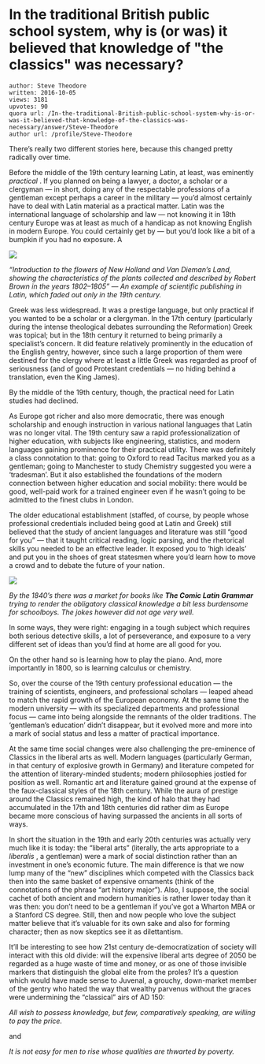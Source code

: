 # In the traditional British public school system, why is (or was) it believed that knowledge of "the classics" was necessary?

	author: Steve Theodore
	written: 2016-10-05
	views: 3181
	upvotes: 90
	quora url: /In-the-traditional-British-public-school-system-why-is-or-was-it-believed-that-knowledge-of-the-classics-was-necessary/answer/Steve-Theodore
	author url: /profile/Steve-Theodore


There’s really two different stories here, because this changed pretty radically over time.

Before the middle of the 19th century learning Latin, at least, was eminently _practical_ . If you planned on being a lawyer, a doctor, a scholar or a clergyman — in short, doing any of the respectable professions of a gentleman except perhaps a career in the military — you’d almost certainly have to deal with Latin material as a practical matter. Latin was the international language of scholarship and law — not knowing it in 18th century Europe was at least as much of a handicap as not knowing English in modern Europe. You could certainly get by — but you’d look like a bit of a bumpkin if you had no exposure. A

![](https://qph.fs.quoracdn.net/main-qimg-77ac1ec14ac421c5daa93e1689947e11-c)

_“Introduction to the flowers of New Holland and Van Dieman’s Land, showing the characteristics of the plants collected and described by Robert Brown in the years 1802–1805” — An example of scientific publishing in Latin, which faded out only in the 19th century._ 

Greek was less widespread. It was a prestige language, but only practical if you wanted to be a scholar or a clergyman. In the 17th century (particularly during the intense theological debates surrounding the Reformation) Greek was topical; but in the 18th century it returned to being primarily a specialist’s concern. It did feature relatively prominently in the education of the English gentry, however, since such a large proportion of them were destined for the clergy where at least a little Greek was regarded as proof of seriousness (and of good Protestant credentials — no hiding behind a translation, even the King James).

By the middle of the 19th century, though, the practical need for Latin studies had declined.

As Europe got richer and also more democratic, there was enough scholarship and enough instruction in various national languages that Latin was no longer vital. The 19th century saw a rapid professionalization of higher education, with subjects like engineering, statistics, and modern languages gaining prominence for their practical utility. There was definitely a class connotation to that: going to Oxford to read Tacitus marked you as a gentleman; going to Manchester to study Chemistry suggested you were a ‘tradesman’. But it also established the foundations of the modern connection between higher education and social mobility: there would be good, well-paid work for a trained engineer even if he wasn’t going to be admitted to the finest clubs in London.

The older educational establishment (staffed, of course, by people whose professional credentials included being good at Latin and Greek) still believed that the study of ancient languages and literature was still “good for you” — that it taught critical reading, logic parsing, and the rhetorical skills you needed to be an effective leader. It exposed you to ‘high ideals’ and put you in the shoes of great statesmen where you’d learn how to move a crowd and to debate the future of your nation.

![](https://qph.fs.quoracdn.net/main-qimg-571eac1268f932c1dfff1962f12a0e15)

_By the 1840’s there was a market for books like_ ___The Comic Latin Grammar___ _trying to render the obligatory classical knowledge a bit less burdensome for schoolboys. The jokes however did not age very well._ 

In some ways, they were right: engaging in a tough subject which requires both serious detective skills, a lot of perseverance, and exposure to a very different set of ideas than you’d find at home are all good for you.

On the other hand so is learning how to play the piano. And, more importantly in 1800, so is learning calculus or chemistry.

So, over the course of the 19th century professional education — the training of scientists, engineers, and professional scholars — leaped ahead to match the rapid growth of the European economy. At the same time the modern university — with its specialized departments and professional focus — came into being alongside the remnants of the older traditions. The ‘gentleman’s education’ didn’t disappear, but it evolved more and more into a mark of social status and less a matter of practical importance.

At the same time social changes were also challenging the pre-eminence of Classics in the liberal arts as well. Modern languages (particularly German, in that century of explosive growth in Germany) and literature competed for the attention of literary-minded students; modern philosophies jostled for position as well. Romantic art and literature gained ground at the expense of the faux-classical styles of the 18th century. While the aura of prestige around the Classics remained high, the kind of halo that they had accumulated in the 17th and 18th centuries did rather dim as Europe became more conscious of having surpassed the ancients in all sorts of ways.

In short the situation in the 19th and early 20th centuries was actually very much like it is today: the “liberal arts” (literally, the arts appropriate to a _liberalis_ , a gentleman) were a mark of social distinction rather than an investment in one’s economic future. The main difference is that we now lump many of the “new” disciplines which competed with the Classics back then into the same basket of expensive ornaments (think of the connotations of the phrase “art history major”). Also, I suppose, the social cachet of both ancient and modern humanities is rather lower today than it was then: you don’t need to be a gentleman if you’ve got a Wharton MBA or a Stanford CS degree. Still, then and now people who love the subject matter believe that it’s valuable for its own sake and also for forming character; then as now skeptics see it as dilettantism.

It’ll be interesting to see how 21st century de-democratization of society will interact with this old divide: will the expensive liberal arts degree of 2050 be regarded as a huge waste of time and money, or as one of those invisible markers that distinguish the global elite from the proles? It’s a question which would have made sense to Juvenal, a grouchy, down-market member of the gentry who hated the way that wealthy parvenus without the graces were undermining the “classical” airs of AD 150:

_All wish to possess knowledge, but few, comparatively speaking, are willing to pay the price._ 

and

_It is not easy for men to rise whose qualities are thwarted by poverty._ 


